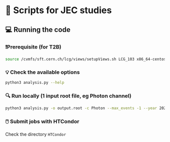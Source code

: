 # 📜 Scripts for JEC studies


## 💻 Running the code
### ❗Prerequisite (for T2B)
```bash
source /cvmfs/sft.cern.ch/lcg/views/setupViews.sh LCG_103 x86_64-centos7-gcc12-opt
```

### :bulb: Check the available options  
```bash 
python3 analysis.py --help
```

### 🔍 Run locally (1 input root file, eg Photon channel) 
```bash 
python3 analysis.py -o output.root -c Photon --max_events -1 --year 2022 --era C --isData --JEC
```

### 🖱️ Submit jobs with HTCondor
Check the directory ```HTCondor```
